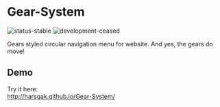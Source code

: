 # Gear-System
![status-stable](https://img.shields.io/badge/status-stable-brightgreen.svg)
![development-ceased](https://img.shields.io/badge/development-ceased-lightgrey.svg)

Gears styled circular navigation menu for website. And yes, the gears do move!

## Demo
Try it here:  
http://harsgak.github.io/Gear-System/
